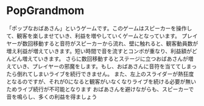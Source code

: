 # PopGrandmom
「ポップなおばあさん」というゲームです。このゲームはスピーカーを操作して、観客を楽しませていき、利益を増やしていくゲームとなっています。
プレイヤーが数回移動すると音符がスピーカーから流れ、壁に触れると、観客動員数が増え利益が増えていきます。短い時間で音を流すとコンボが重なり、利益額がどんどん増えていきます。
さらに数回移動するとステージに立つおばあさんが増えていき、プレイヤーの邪魔をします。もし、おばあさんに音符を当ててしまったら倒れてしまいライブを続行できません。
また、左上のスライダーが熱狂度となるのですが、それが0になると観客がいなくなりライブを続ける必要が無いためライブ続行が不可能となります
おばあさんを避けながらも、スピーカーで音を鳴らし、多くの利益を得ましょう
